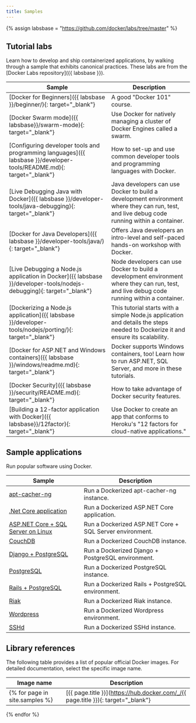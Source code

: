 ```yaml
---
title: Samples
---
```


{% assign labsbase = "https://github.com/docker/labs/tree/master" %}

## Tutorial labs

Learn how to develop and ship containerized applications, by walking through a
sample that exhibits canonical practices. These labs are from the [Docker Labs
repository]({{ labsbase }}).

| Sample | Description |
| ------ | ----------- |
| [Docker for Beginners]({{ labsbase }}/beginner/){: target="_blank"} | A good "Docker 101" course. |
| [Docker Swarm mode]({{ labsbase}}/swarm-mode){: target="_blank"} | Use Docker for natively managing a cluster of Docker Engines called a swarm. |
| [Configuring developer tools and programming languages]({{ labsbase }}/developer-tools/README.md){: target="_blank"} | How to set-up and use common developer tools and programming languages with Docker. |
| [Live Debugging Java with Docker]({{ labsbase }}/developer-tools/java-debugging){: target="_blank"} | Java developers can use Docker to build a development environment where they can run, test, and live debug code running within a container. |
| [Docker for Java Developers]({{ labsbase }}/developer-tools/java/){: target="_blank"} | Offers Java developers an intro-level and self-paced hands-on workshop with Docker. |
| [Live Debugging a Node.js application in Docker]({{ labsbase }}/developer-tools/nodejs-debugging){: target="_blank"} | Node developers can use Docker to build a development environment where they can run, test, and live debug code running within a container. |
| [Dockerizing a Node.js application]({{ labsbase }}/developer-tools/nodejs/porting/){: target="_blank"} | This tutorial starts with a simple Node.js application and details the steps needed to Dockerize it and ensure its scalability. |
| [Docker for ASP.NET and Windows containers]({{ labsbase }}/windows/readme.md){: target="_blank"} | Docker supports Windows containers, too! Learn how to run ASP.NET, SQL Server, and more in these tutorials. |
| [Docker Security]({{ labsbase }}/security/README.md){: target="_blank"} | How to take advantage of Docker security features. |
| [Building a 12-factor application with Docker]({{ labsbase}}/12factor){: target="_blank"} | Use Docker to create an app that conforms to Heroku's "12 factors for cloud-native applications." |

## Sample applications

Run popular software using Docker.

| Sample | Description |
| ------ | ----------- |
| [apt-cacher-ng](/engine/examples/apt-cacher-ng/) | Run a Dockerized apt-cacher-ng instance. |
| [.Net Core application](/engine/examples/dotnetcore/) | Run a Dockerized ASP.NET Core application. |
| [ASP.NET Core + SQL Server on Linux](/compose/aspnet-mssql-compose/) | Run a Dockerized ASP.NET Core + SQL Server environment. |
| [CouchDB](/engine/examples/couchdb_data_volumes/) | Run a Dockerized CouchDB instance. |
| [Django + PostgreSQL](/compose/django/) | Run a Dockerized Django + PostgreSQL environment. |
| [PostgreSQL](/engine/examples/postgresql_service/) | Run a Dockerized PostgreSQL instance. |
| [Rails + PostgreSQL](/compose/rails/) | Run a Dockerized Rails + PostgreSQL environment. |
| [Riak](/engine/examples/running_riak_service/) | Run a Dockerized Riak instance. |
| [Wordpress](compose/wordpress/) | Run a Dockerized Wordpress environment. |
| [SSHd](/engine/examples/running_ssh_service/) | Run a Dockerized SSHd instance. |

## Library references

The following table provides a list of popular official Docker images. For detailed documentation, select the specific image name. 

| Image name | Description |
| ---------- | ----------- |
{% for page in site.samples %}| [{{ page.title }}](https://hub.docker.com/_/{{ page.title }}){: target="_blank"} | {{ page.description | strip }} |
{% endfor %}
